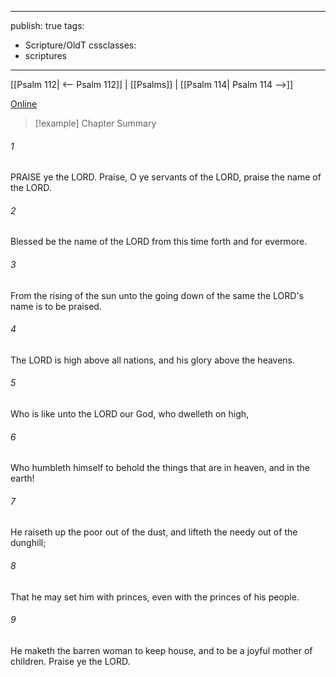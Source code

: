 

---
publish: true
tags:
  - Scripture/OldT
cssclasses:
  - scriptures
---
[[Psalm 112| <-- Psalm 112]] | [[Psalms]] | [[Psalm 114| Psalm 114 -->]]

[Online](https://churchofjesuschrist.org/study/scriptures/ot/ps/113?lang=eng)

>[!example] Chapter Summary
>
###### 1
PRAISE ye the LORD.  Praise, O ye servants of the LORD, praise the name of the LORD.
###### 2
Blessed be the name of the LORD from this time forth and for evermore.
###### 3
From the rising of the sun unto the going down of the same the LORD's name is to be praised.
###### 4
The LORD is high above all nations, and his glory above the heavens.
###### 5
Who is like unto the LORD our God, who dwelleth on high,
###### 6
Who humbleth himself to behold the things that are in heaven, and in the earth!
###### 7
He raiseth up the poor out of the dust, and lifteth the needy out of the dunghill;
###### 8
That he may set him with princes, even with the princes of his people.
###### 9
He maketh the barren woman to keep house, and to be a joyful mother of children.  Praise ye the LORD.



